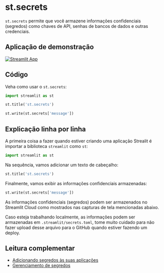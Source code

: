 # st.secrets

`st.secrets` permite que você armazene informações confidenciais (segredos) como chaves de API, senhas de bancos de dados e outras credenciais.

## Aplicação de demonstração

[![Streamlit App](https://static.streamlit.io/badges/streamlit_badge_black_white.svg)](https://share.streamlit.io/dataprofessor/st.secrets/)

## Código
Veha como usar o `st.secrets`:
```python
import streamlit as st

st.title('st.secrets')

st.write(st.secrets['message'])
```

## Explicação linha por linha
A primeira coisa a fazer quando estiver criando uma aplicação Strealit é importar a biblioteca `streamlit` como `st`:
```python
import streamlit as st
```

Na sequência, vamos adicionar um texto de cabeçalho:
```python
st.title('st.secrets')
```

Finalmente, vamos exibir as informações confidenciais armazenadas:
```python
st.write(st.secrets['message'])
```

As informações confidenciais (segredos) podem ser armazenados no Streamlit Cloud como mostrados nas capturas de tela mencionadas abaixo.

Caso esteja trabalhando localmente, as informações podem ser armazenadas em `.streamlit/secrets.toml`, tome muito cuidado para não fazer upload desse arquivo para o GitHub quando estiver fazendo um deploy.


## Leitura complementar
- [Adicionando segredos às suas aplicações](https://blog.streamlit.io/secrets-in-sharing-apps/)
- [Gerenciamento de segredos](https://docs.streamlit.io/streamlit-cloud/get-started/deploy-an-app/connect-to-data-sources/secrets-management)
